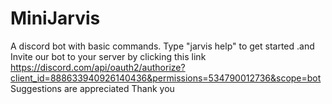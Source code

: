 # MiniJarvis
A discord bot with basic commands.
Type "jarvis help" to get started .and
Invite our bot to your server by clicking this link
https://discord.com/api/oauth2/authorize?client_id=888633940926140436&permissions=534790012736&scope=bot
Suggestions are appreciated 
Thank you
